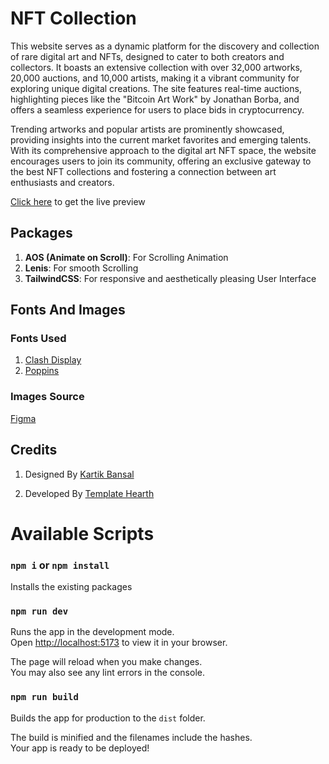 # NFT Collection

This website serves as a dynamic platform for the discovery and collection of rare digital art and NFTs, designed to cater to both creators and collectors. It boasts an extensive collection with over 32,000 artworks, 20,000 auctions, and 10,000 artists, making it a vibrant community for exploring unique digital creations. The site features real-time auctions, highlighting pieces like the "Bitcoin Art Work" by Jonathan Borba, and offers a seamless experience for users to place bids in cryptocurrency.

Trending artworks and popular artists are prominently showcased, providing insights into the current market favorites and emerging talents. With its comprehensive approach to the digital art NFT space, the website encourages users to join its community, offering an exclusive gateway to the best NFT collections and fostering a connection between art enthusiasts and creators.

[Click here](https://nftme-shakib.netlify.app/) to get the live preview

## Packages

1. **AOS (Animate on Scroll)**: For Scrolling Animation
2. **Lenis**: For smooth Scrolling
3. **TailwindCSS**: For responsive and aesthetically pleasing User Interface

## Fonts And Images

### Fonts Used

1. [Clash Display](https://www.fontshare.com/fonts/clash-display)
2. [Poppins](https://fonts.google.com/specimen/Poppins)

### Images Source

[Figma](<https://www.figma.com/file/5Qocnzgr3m9770W0Z1nPHy/Landing-Page-UI-Kit-(Community)?type=design&node-id=485-190&mode=design&t=hfAUqmbPIaSiB9TR-0>)

## Credits

1. Designed By [Kartik Bansal](<https://www.figma.com/file/5Qocnzgr3m9770W0Z1nPHy/Landing-Page-UI-Kit-(Community)?type=design&node-id=485-190&mode=design&t=hfAUqmbPIaSiB9TR-0>)

2. Developed By [Template Hearth](https://www.facebook.com/templatehearth/)

# Available Scripts

### `npm i` or `npm install`

Installs the existing packages

### `npm run dev`

Runs the app in the development mode.\
Open [http://localhost:5173](http://localhost:5173) to view it in your browser.

The page will reload when you make changes.\
You may also see any lint errors in the console.

### `npm run build`

Builds the app for production to the `dist` folder.

The build is minified and the filenames include the hashes.\
Your app is ready to be deployed!
